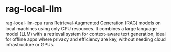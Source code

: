 # rag-local-llm
rag-local-llm-cpu runs Retrieval-Augmented Generation (RAG) models on local machines using only CPU resources. It combines a large language model (LLM) with a retrieval system for context-aware text generation, ideal for offline apps where privacy and efficiency are key, without needing cloud infrastructure or GPUs.
